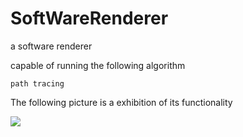 # SoftWareRenderer

a software renderer

capable of running the following algorithm
```
path tracing
```

The following picture is a exhibition of its functionality


![](https://github.com/wcvanvan/Renderer/blob/main/samples/Cornell%20box.jpg)
